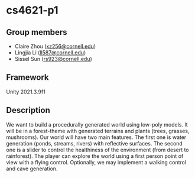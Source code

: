 # cs4621-p1

## Group members
- Claire Zhou (xz256@cornell.edu)
- Lingjia Li (ll587@cornell.edu)
- Sissel Sun (rs923@cornell.edu)

## Framework

Unity 2021.3.9f1

## Description

We want to build a procedurally generated world using low-poly models. It will be in a forest-theme with generated terrains and plants (trees, grasses, mushrooms). Our world will have two main features. The first one is water generation (ponds, streams, rivers) with reflective surfaces. The second one is a slider to control the healthiness of the environment (from desert to rainforest). The player can explore the world using a first person point of view with a flying control. Optionally, we may implement a walking control and cave generation.

